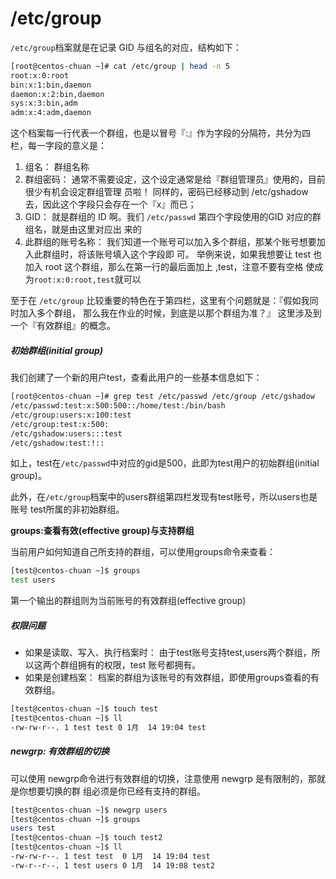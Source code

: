# /etc/group

`/etc/group`档案就是在记录 GID 与组名的对应，结构如下：

```bash
[root@centos-chuan ~]# cat /etc/group | head -n 5
root:x:0:root
bin:x:1:bin,daemon
daemon:x:2:bin,daemon
sys:x:3:bin,adm
adm:x:4:adm,daemon
```

这个档案每一行代表一个群组，也是以冒号『:』作为字段的分隔符，共分为四栏，每一字段的意义是：
1. 组名：
群组名称
2. 群组密码：
通常不需要设定，这个设定通常是给『群组管理员』使用的，目前很少有机会设定群组管理 员啦！ 同样的，密码已经移动到 /etc/gshadow 去，因此这个字段只会存在一个『x』而已；
3. GID：
就是群组的 ID 啊。我们 `/etc/passwd` 第四个字段使用的GID 对应的群组名，就是由这里对应出 来的
4. 此群组的账号名称：
我们知道一个账号可以加入多个群组，那某个账号想要加入此群组时，将该账号填入这个字段即 可。 举例来说，如果我想要让 test 也加入 root 这个群组，那么在第一行的最后面加上 ,test，注意不要有空格 使成为`root:x:0:root,test`就可以

至于在 `/etc/group` 比较重要的特色在于第四栏，这里有个问题就是：『假如我同时加入多个群组， 那么我在作业的时候，到底是以那个群组为准？』 这里涉及到一个『有效群组』的概念。

##### 初始群组(initial group)
我们创建了一个新的用户test，查看此用户的一些基本信息如下：

```bash
[root@centos-chuan ~]# grep test /etc/passwd /etc/group /etc/gshadow
/etc/passwd:test:x:500:500::/home/test:/bin/bash
/etc/group:users:x:100:test
/etc/group:test:x:500:
/etc/gshadow:users:::test
/etc/gshadow:test:!::
```

如上，test在`/etc/passwd`中对应的gid是500，此即为test用户的初始群组(initial group)。

此外，在`/etc/group`档案中的users群组第四栏发现有test账号，所以users也是账号 test所属的非初始群组。

**groups:查看有效(effective group)与支持群组**

当前用户如何知道自己所支持的群组，可以使用groups命令来查看：

```bash
[test@centos-chuan ~]$ groups
test users
```

第一个输出的群组则为当前账号的有效群组(effective group)

##### 权限问题
* 如果是读取、写入、执行档案时：
由于test账号支持test,users两个群组，所以这两个群组拥有的权限，test 账号都拥有。
* 如果是创建档案：
档案的群组为该账号的有效群组，即使用groups查看的有效群组。

```bash
[test@centos-chuan ~]$ touch test
[test@centos-chuan ~]$ ll
-rw-rw-r--. 1 test test 0 1月  14 19:04 test
```

##### newgrp: 有效群组的切换
可以使用 newgrp命令进行有效群组的切换，注意使用 newgrp 是有限制的，那就是你想要切换的群 组必须是你已经有支持的群组。

```bash
[test@centos-chuan ~]$ newgrp users
[test@centos-chuan ~]$ groups
users test
[test@centos-chuan ~]$ touch test2
[test@centos-chuan ~]$ ll
-rw-rw-r--. 1 test test  0 1月  14 19:04 test
-rw-r--r--. 1 test users 0 1月  14 19:08 test2
```